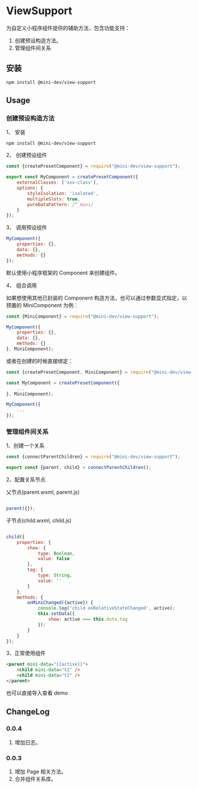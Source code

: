 # ViewSupport

为自定义小程序组件提供的辅助方法，包含功能支持：

1. 创建预设构造方法。
2. 管理组件间关系

## 安装

```shell script
npm install @mini-dev/view-support
```

## Usage

### 创建预设构造方法

1、 安装

```shell script
npm install @mini-dev/view-support
```

2、 创建预设组件

```javascript
const {createPresetComponent} = require("@mini-dev/view-support");

export const MyComponent = createPresetComponent({
    externalClasses: ['xxx-class'],
    options: {
        styleIsolation: 'isolated',
        multipleSlots: true,
        pureDataPattern: /^_mini/
    }
});
```

3、 调用预设组件

````javascript
MyComponent({
    properties: {},
    data: {},
    methods: {}
});
````

默认使用小程序框架的 Component 来创建组件。

4、 组合调用

如果想使用其他已封装的 Component 构造方法，也可以通过参数显式指定，以预置的 MiniComponent 为例：

```javascript
const {MiniComponent} = require("@mini-dev/view-support");

MyComponent({
    properties: {},
    data: {},
    methods: {}
}, MiniComponent);

```

或者在创建的时候直接绑定：

```javascript
const {createPresetComponent, MiniComponent} = require("@mini-dev/view-support");

const MyComponent = createPresetComponent({
    ...
}, MiniComponent);

MyComponent({
    ...
});

```

### 管理组件间关系

1、创建一个关系

```javascript
const {connectParentChildren} = require("@mini-dev/view-support");

export const {parent, child} = connectParentChildren();

```

2、配置关系节点

父节点(parent.wxml, parent.js)

```javascript

parent({});

```

子节点(child.wxml, child.js)

```javascript

child({
    properties: {
        show: {
            type: Boolean,
            value: false
        },
        tag: {
            type: String,
            value: ''
        }
    },
    methods: {
        onMiniChanged({active}) {
            console.log('child onRelativeStateChanged', active);
            this.setData({
                show: active === this.data.tag
            });
        }
    }
});

```

3、正常使用组件
```html
<parent mini-data="{{active}}">
    <child mini-data="t1" />
    <child mini-data="t2" />
</parent>
```
也可以直接导入查看 demo

## ChangeLog

### 0.0.4
1. 增加日志。

### 0.0.3
1. 增加 Page 相关方法。
2. 合并组件关系库。